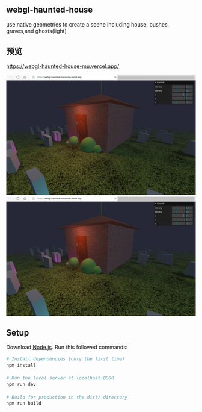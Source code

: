 ## webgl-haunted-house
use native geometries to create a scene including house, bushes, graves,and ghosts(light)

## 预览
https://webgl-haunted-house-mu.vercel.app/

![image](https://github.com/nineninee/webgl-haunted-house/blob/main/preview/haunted-house.jpg)
![image](preview/haunted-house.jpg)

## Setup
Download [Node.js](https://nodejs.org/en/download/).
Run this followed commands:

``` bash
# Install dependencies (only the first time)
npm install

# Run the local server at localhost:8080
npm run dev

# Build for production in the dist/ directory
npm run build
```
